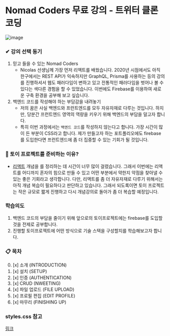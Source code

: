 # Nomad Coders 무료 강의 - 트위터 클론코딩

![image](https://user-images.githubusercontent.com/22428471/104118062-800ded80-5369-11eb-98d8-ce044c04e5a4.png)

### ✔ 강의 선택 동기

1. 믿고 들을 수 있는 Nomad Coders
    - Nicolas 선생님께 가장 먼저 리액트를 배웠습니다.
      2020년 시점에서도 아직 한구에서는 REST API가 익숙하지만 GraphQL, Prisma를 사용하는 등의 강의를 진행하셔서
      웹도 패러다임이 변하고 있고 전통적인 패러다임을 벗어나 볼 수 있다는 색다른 경험을 할 수 있었습니다.
      이번에도 Firebase를 이용하여 새로운 구축 환경을 공부해 보고 싶습니다.
2. 백엔드 코드를 작성해야 하는 부담감을 내려놓기
    - 저의 꿈은 사실 백엔드와 프런트엔드를 모두 자유자재로 다루는 것입니다.
      하지만, 당분간 프런트엔드 영역의 역량을 키우기 위해 백엔드의 부담을 덜고자 합니다.
    - 특히 이번 과정에서는 `백엔드 코드`를 작성하지 않는다고 합니다. 가장 시간이 많이 든 부분이 CSS라고 합니다.
      제가 만들고자 하는 포트폴리오에도 firebase를 도입한다면 프런트엔드에 좀 더 집중할 수 있는 기회가 될 것입니다.

### 🏈 토이 프로젝트를 준비하는 이유?

-   [리액트](https://github.com/sannimdev/react-fastcampus-velopert) 개념을 를 정리하는 데 시간이 너무 많이 걸렸습니다. 그래서 이번에는 리액트를 어디까지 혼자의 힘으로 만들 수 있고 어떤 부분에서 약한지 약점을 찾아낼 수 있는 좋은 기회라고 생각합니다. 다만, 리액트를 좀 더 자유자재로 다루기 위해서는 아직 개념 복습이 필요하다고 판단하고 있습니다. 그래서 되도록이면 토이 프로젝트는 작은 규모로 짧게 진행하고 다시 개념강의로 돌아가 좀 더 복습할 예정입니다.

### 학습의도

1. 백엔드 코드의 부담을 줄이기 위해 앞으로의 토이프로젝트에는 firebase를 도입할 것을 전제로 공부합니다.
2. 진행할 토이프로젝트에 어떤 방식으로 기술 스택을 구성할지를 학습해보고자 합니다.

### 📋 목차

0. [x] 소개 (INTRODUCTION)
1. [x] 설치 (SETUP)
2. [x] 인증 (AUTHENTICATION)
3. [x] CRUD (NWEETING)
4. [x] 파일 업로드 (FILE UPLOAD)
5. [x] 프로필 편집 (EDIT PROFILE)
6. [x] 마무리 (FINISHING UP)

### styles.css 참고

[링크](https://github.com/nomadcoders/nwitter/commit/884f7275d25e7d7c544c81bab9fa6c4ba499b9ea?branch=884f7275d25e7d7c544c81bab9fa6c4ba499b9ea&diff=split)

